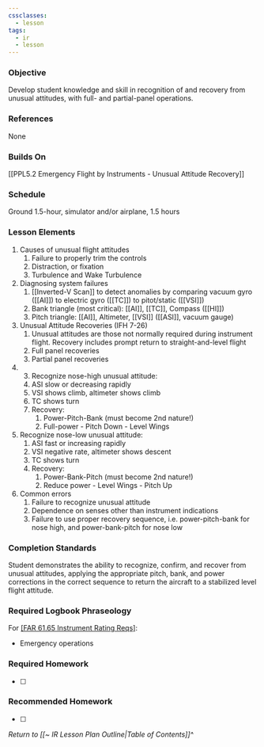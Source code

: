 ```yaml
---
cssclasses:
  - lesson
tags:
  - ir
  - lesson
---
```

### Objective
Develop student knowledge and skill in recognition of and recovery from unusual attitudes, with full- and partial-panel operations. 

### References
None

### Builds On
[[PPL5.2 Emergency Flight by Instruments - Unusual Attitude Recovery]]

### Schedule
Ground 1.5-hour, simulator and/or airplane, 1.5 hours 

### Lesson Elements
1. Causes of unusual flight attitudes 
	1. Failure to properly trim the controls 
	2. Distraction, or fixation 
	3. Turbulence and Wake Turbulence 
2. Diagnosing system failures
	1. [[Inverted-V Scan]] to detect anomalies by comparing vacuum gyro ([[AI]]) to electric gyro ([[TC]]) to pitot/static ([[VSI]])
	2. Bank triangle (most critical): [[AI]], [[TC]], Compass ([[HI]]) 
	3. Pitch triangle: [[AI]], Altimeter, [[VSI]] ([[ASI]], vacuum gauge)
3. Unusual Attitude Recoveries (IFH 7-26) 
	1. Unusual attitudes are those not normally required during instrument flight. Recovery includes prompt return to straight-and-level flight 
	2. Full panel recoveries 
	3. Partial panel recoveries 
4. 3. Recognize nose-high unusual attitude: 
	1. ASI slow or decreasing rapidly 
	2. VSI shows climb, altimeter shows climb 
	3. TC shows turn 
	4. Recovery: 
		1. Power-Pitch-Bank (must become 2nd nature!) 
		2. Full-power - Pitch Down - Level Wings 
5. Recognize nose-low unusual attitude: 
	1. ASI fast or increasing rapidly 
	2. VSI negative rate, altimeter shows descent 
	3. TC shows turn 
	4. Recovery: 
		1. Power-Bank-Pitch (must become 2nd nature!) 
		2. Reduce power - Level Wings - Pitch Up 
6. Common errors 
	1. Failure to recognize unusual attitude 
	2. Dependence on senses other than instrument indications 
	3. Failure to use proper recovery sequence, i.e. power-pitch-bank for nose high, and power-bank-pitch for nose low 
### Completion Standards
Student demonstrates the ability to recognize, confirm, and recover from unusual attitudes, applying the appropriate pitch, bank, and power corrections in the correct sequence to return the aircraft to a stabilized level flight attitude.

### Required Logbook Phraseology
For [[FAR 61.65 Instrument Rating Reqs]](c):
- Emergency operations

### Required Homework
- [ ] 

### Recommended Homework
- [ ] 

*Return to [[~ IR Lesson Plan Outline|Table of Contents]]^*